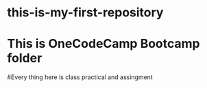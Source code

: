 
# this-is-my-first-repository
# This is OneCodeCamp Bootcamp folder
#Every thing here is class practical and assingment 
